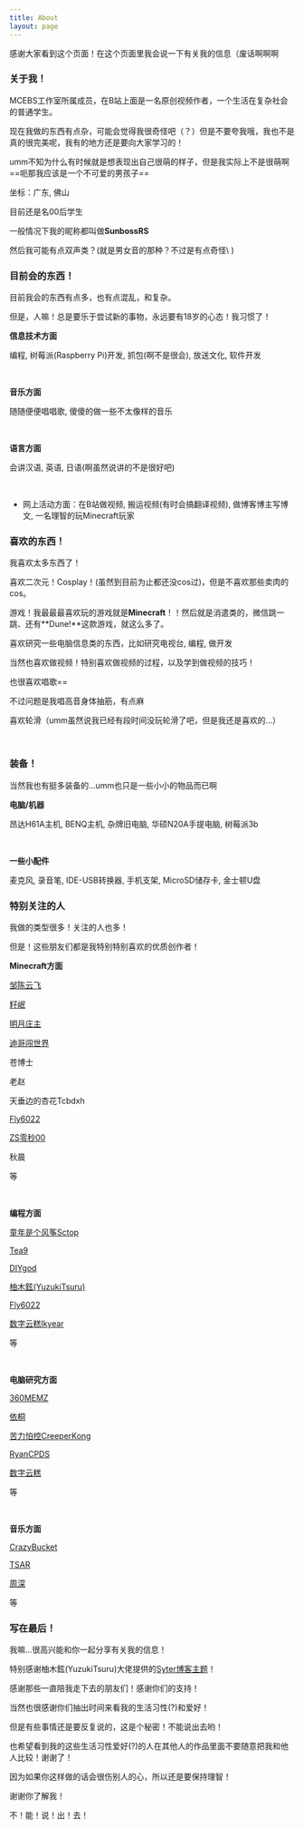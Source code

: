 ```yaml
---
title: About
layout: page
---
```


感谢大家看到这个页面！在这个页面里我会说一下有关我的信息（废话啊啊啊

### 关于我！

MCEBS工作室所属成员，在B站上面是一名原创视频作者，一个生活在复杂社会的普通学生。

现在我做的东西有点杂，可能会觉得我很奇怪吧（？）但是不要夸我哦，我也不是真的很完美呢，我有的地方还是要向大家学习的！

umm不知为什么有时候就是想表现出自己很萌的样子，但是我实际上不是很萌啊==呃那我应该是一个不可爱的男孩子==

坐标：广东, 佛山

目前还是名00后学生

一般情况下我的昵称都叫做**SunbossRS**

然后我可能有点双声类？(就是男女音的那种？不过是有点奇怪\ )

###  目前会的东西！

目前我会的东西有点多，也有点混乱，和复杂。

但是，人嘛！总是要乐于尝试新的事物，永远要有18岁的心态！我习惯了！

**信息技术方面**

编程, 树莓派(Raspberry Pi)开发, 抓包(啊不是很会), 放送文化, 软件开发

<br>

**音乐方面**

随随便便唱唱歌, 傻傻的做一些不太像样的音乐

<br>

**语言方面**

会讲汉语, 英语, 日语(啊虽然说讲的不是很好吧)

<br>

* 网上活动方面：在B站做视频, 搬运视频(有时会搞翻译视频), 做博客博主写博文, 一名理智的玩Minecraft玩家

### 喜欢的东西！

我喜欢太多东西了！

喜欢二次元！Cosplay！(虽然到目前为止都还没cos过)，但是不喜欢那些卖肉的cos。

游戏！我最最最喜欢玩的游戏就是**Minecraft**！！然后就是消遣类的，微信跳一跳、还有**Dune!**这款游戏，就这么多了。

喜欢研究一些电脑信息类的东西，比如研究电视台, 编程, 做开发

当然也喜欢做视频！特别喜欢做视频的过程，以及学到做视频的技巧！

也很喜欢唱歌==

不过问题是我唱高音身体抽筋，有点麻

喜欢轮滑（umm虽然说我已经有段时间没玩轮滑了吧，但是我还是喜欢的...）

<br>

### 装备！

当然我也有挺多装备的...umm也只是一些小小的物品而已啊

**电脑/机器**

昂达H61A主机, BENQ主机, 杂牌旧电脑, 华硕N20A手提电脑, 树莓派3b

<br>

**一些小配件**

麦克风, 录音笔, IDE-USB转换器, 手机支架, MicroSD储存卡, 金士顿U盘

### 特别关注的人

我做的类型很多！关注的人也多！

但是！这些朋友们都是我特别特别喜欢的优质创作者！

**Minecraft方面**

[邹陈云飞](https://space.bilibili.com/170651403)

[籽岷](https://space.bilibili.com/686127)

[明月庄主](https://space.bilibili.com/2170934)

[迪哥闯世界](https://space.bilibili.com/27996286)

苍博士

老赵

天垂边的杏花Tcbdxh

[Fly6022](https://space.bilibili.com/191078710?from=search&seid=11989848811012028107)

[ZS零秒00](https://space.bilibili.com/361123188)

秋晨

等

<br>

**编程方面**

[童年是个风筝Sctop](https://github.com/sctop)

[Tea9](https://github.com/tea9)

[DIYgod](https://github.com/diygod)

[柚木鉉(YuzukiTsuru)](https://github.com/yuzukitsuru)

[Fly6022](https://github.com/fly6022)

[数字云糕lkyear](https://github.com/lkyear)

等

<br>

**电脑研究方面**

[360MEMZ](https://space.bilibili.com/21927744)

[依桐](https://space.bilibili.com/488676561)

[苦力怕控CreeperKong](https://space.bilibili.com/18540204)

[RyanCPDS](https://space.bilibili.com/31441819)

[数字云糕](https://space.bilibili.com/3391089)

等

<br>

**音乐方面**

[CrazyBucket](https://space.bilibili.com/66606350)

[TSAR](https://space.bilibili.com/8132059)

[周深](https://space.bilibili.com/3404595)

等

### 写在最后！

我嘛...很高兴能和你一起分享有关我的信息！

特别感谢柚木鉉(YuzukiTsuru)大佬提供的[Syter博客主题](https://github.com/yuzukitsuru/yuzukitsuru.github.io/)！

感谢那些一直陪我走下去的朋友们！感谢你们的支持！

当然也很感谢你们抽出时间来看我的生活习性(?)和爱好！

但是有些事情还是要反复说的，这是个秘密！不能说出去哟！

也希望看到我的这些生活习性爱好(?)的人在其他人的作品里面不要随意把我和他人比较！谢谢了！

因为如果你这样做的话会很伤别人的心，所以还是要保持理智！

谢谢你了解我！

不！能！说！出！去！